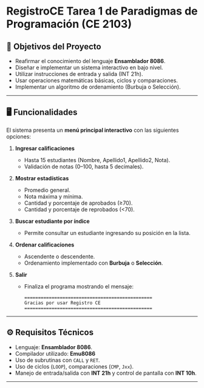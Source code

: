 # RegistroCE  Tarea 1 de Paradigmas de Programación  (CE 2103)

## 🎯 Objetivos del Proyecto  

- Reafirmar el conocimiento del lenguaje **Ensamblador 8086**.  
- Diseñar e implementar un sistema interactivo en bajo nivel.  
- Utilizar instrucciones de entrada y salida (INT 21h).  
- Usar operaciones matemáticas básicas, ciclos y comparaciones.  
- Implementar un algoritmo de ordenamiento (Burbuja o Selección).  

---

## 🖥️ Funcionalidades  

El sistema presenta un **menú principal interactivo** con las siguientes opciones:  

1. **Ingresar calificaciones**  
   - Hasta 15 estudiantes (Nombre, Apellido1, Apellido2, Nota).  
   - Validación de notas (0–100, hasta 5 decimales).  

2. **Mostrar estadísticas**  
   - Promedio general.  
   - Nota máxima y mínima.  
   - Cantidad y porcentaje de aprobados (≥70).  
   - Cantidad y porcentaje de reprobados (<70).  

3. **Buscar estudiante por índice**  
   - Permite consultar un estudiante ingresando su posición en la lista.  

4. **Ordenar calificaciones**  
   - Ascendente o descendente.  
   - Ordenamiento implementado con **Burbuja** o **Selección**.  

5. **Salir**  
   - Finaliza el programa mostrando el mensaje:  
     ```
     ===============================================
     Gracias por usar Registro CE
     ===============================================
     ```

---

## ⚙️ Requisitos Técnicos  

- Lenguaje: **Ensamblador 8086**.  
- Compilador utilizado: **Emu8086**  
- Uso de subrutinas con `CALL` y `RET`.  
- Uso de ciclos (`LOOP`), comparaciones (`CMP`, `Jxx`).  
- Manejo de entrada/salida con **INT 21h** y control de pantalla con **INT 10h**.  

---
